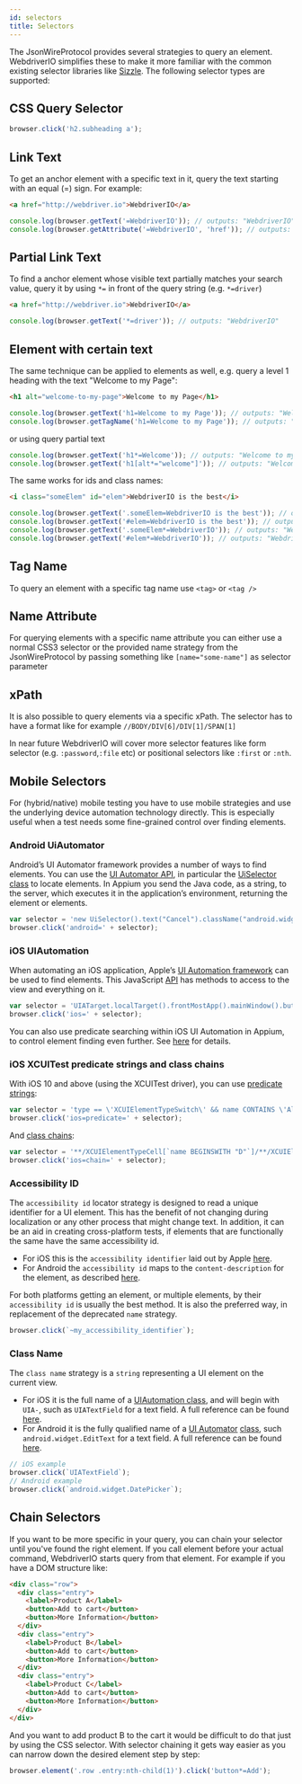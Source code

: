 ```yaml
---
id: selectors
title: Selectors
---
```


The JsonWireProtocol provides several strategies to query an element. WebdriverIO simplifies these to make it more familiar with the common existing selector libraries like [Sizzle](http://sizzlejs.com/). The following selector types are supported:

## CSS Query Selector

```js
browser.click('h2.subheading a');
```

## Link Text

To get an anchor element with a specific text in it, query the text starting with an equal (=) sign.
For example:

```html
<a href="http://webdriver.io">WebdriverIO</a>
```

```js
console.log(browser.getText('=WebdriverIO')); // outputs: "WebdriverIO"
console.log(browser.getAttribute('=WebdriverIO', 'href')); // outputs: "http://webdriver.io"
```

## Partial Link Text

To find a anchor element whose visible text partially matches your search value, query it by using `*=`
in front of the query string (e.g. `*=driver`)

```html
<a href="http://webdriver.io">WebdriverIO</a>
```

```js
console.log(browser.getText('*=driver')); // outputs: "WebdriverIO"
```

## Element with certain text

The same technique can be applied to elements as well, e.g. query a level 1 heading with the text "Welcome to my Page":

```html
<h1 alt="welcome-to-my-page">Welcome to my Page</h1>
```

```js
console.log(browser.getText('h1=Welcome to my Page')); // outputs: "Welcome to my Page"
console.log(browser.getTagName('h1=Welcome to my Page')); // outputs: "h1"
```

or using query partial text

```js
console.log(browser.getText('h1*=Welcome')); // outputs: "Welcome to my Page"
console.log(browser.getText('h1[alt*="welcome"]')); // outputs: "Welcome to my Page"
```

The same works for ids and class names:

```html
<i class="someElem" id="elem">WebdriverIO is the best</i>
```
```js
console.log(browser.getText('.someElem=WebdriverIO is the best')); // outputs: "WebdriverIO is the best"
console.log(browser.getText('#elem=WebdriverIO is the best')); // outputs: "WebdriverIO is the best"
console.log(browser.getText('.someElem*=WebdriverIO')); // outputs: "WebdriverIO is the best"
console.log(browser.getText('#elem*=WebdriverIO')); // outputs: "WebdriverIO is the best"
```

## Tag Name

To query an element with a specific tag name use `<tag>` or `<tag />`

## Name Attribute

For querying elements with a specific name attribute you can either use a normal CSS3 selector or the
provided name strategy from the JsonWireProtocol by passing something like `[name="some-name"]` as
selector parameter

## xPath

It is also possible to query elements via a specific xPath. The selector has to have a format like
for example `//BODY/DIV[6]/DIV[1]/SPAN[1]`

In near future WebdriverIO will cover more selector features like form selector (e.g. `:password`,`:file` etc)
or positional selectors like `:first` or `:nth`.

## Mobile Selectors

For (hybrid/native) mobile testing you have to use mobile strategies and use the underlying device automation technology directly. This is especially useful when a test needs some fine-grained control over finding elements.

### Android UiAutomator

Android’s UI Automator framework provides a number of ways to find elements. You can use the [UI Automator API](https://developer.android.com/tools/testing-support-library/index.html#uia-apis), in particular the [UiSelector class](https://developer.android.com/reference/android/support/test/uiautomator/UiSelector.html) to locate elements. In Appium you send the Java code, as a string, to the server, which executes it in the application’s environment, returning the element or elements.

```js
var selector = 'new UiSelector().text("Cancel").className("android.widget.Button")';
browser.click('android=' + selector);
```

### iOS UIAutomation

When automating an iOS application, Apple’s [UI Automation framework](https://developer.apple.com/library/prerelease/tvos/documentation/DeveloperTools/Conceptual/InstrumentsUserGuide/UIAutomation.html) can be used to find elements. This JavaScript [API](https://developer.apple.com/library/ios/documentation/DeveloperTools/Reference/UIAutomationRef/index.html#//apple_ref/doc/uid/TP40009771) has methods to access to the view and everything on it.

```js
var selector = 'UIATarget.localTarget().frontMostApp().mainWindow().buttons()[0]'
browser.click('ios=' + selector);
```

You can also use predicate searching within iOS UI Automation in Appium, to control element finding even further. See [here](https://github.com/appium/appium/blob/master/docs/en/writing-running-appium/ios_predicate.md) for details.

### iOS XCUITest predicate strings and class chains

With iOS 10 and above (using the XCUITest driver), you can use [predicate strings](https://github.com/facebook/WebDriverAgent/wiki/Predicate-Queries-Construction-Rules):

```js
var selector = 'type == \'XCUIElementTypeSwitch\' && name CONTAINS \'Allow\'';
browser.click('ios=predicate=' + selector);
```

And [class chains](https://github.com/facebook/WebDriverAgent/wiki/Class-Chain-Queries-Construction-Rules):

```js
var selector = '**/XCUIElementTypeCell[`name BEGINSWITH "D"`]/**/XCUIElementTypeButton';
browser.click('ios=chain=' + selector);
```

### Accessibility ID

The `accessibility id` locator strategy is designed to read a unique identifier for a UI element. This has the benefit of not changing during localization or any other process that might change text. In addition, it can be an aid in creating cross-platform tests, if elements that are functionally the same have the same accessibility id.

- For iOS this is the `accessibility identifier` laid out by Apple [here](https://developer.apple.com/library/prerelease/ios/documentation/UIKit/Reference/UIAccessibilityIdentification_Protocol/index.html).
- For Android the `accessibility id` maps to the `content-description` for the element, as described [here](https://developer.android.com/training/accessibility/accessible-app.html).

For both platforms getting an element, or multiple elements, by their `accessibility id` is usually the best method. It is also the preferred way, in replacement of the deprecated `name` strategy.

```js
browser.click(`~my_accessibility_identifier`);
```

### Class Name

The `class name` strategy is a `string` representing a UI element on the current view.

- For iOS it is the full name of a [UIAutomation class](https://developer.apple.com/library/prerelease/tvos/documentation/DeveloperTools/Conceptual/InstrumentsUserGuide/UIAutomation.html), and will begin with `UIA-`, such as `UIATextField` for a text field. A full reference can be found [here](https://developer.apple.com/library/ios/navigation/#section=Frameworks&topic=UIAutomation).
- For Android it is the fully qualified name of a [UI Automator](https://developer.android.com/tools/testing-support-library/index.html#UIAutomator) [class](https://developer.android.com/reference/android/widget/package-summary.html), such `android.widget.EditText` for a text field. A full reference can be found [here](https://developer.android.com/reference/android/widget/package-summary.html).

```js
// iOS example
browser.click(`UIATextField`);
// Android example
browser.click(`android.widget.DatePicker`);
```

## Chain Selectors

If you want to be more specific in your query, you can chain your selector until you've found the right
element. If you call element before your actual command, WebdriverIO starts query from that element. For example
if you have a DOM structure like:

```html
<div class="row">
  <div class="entry">
    <label>Product A</label>
    <button>Add to cart</button>
    <button>More Information</button>
  </div>
  <div class="entry">
    <label>Product B</label>
    <button>Add to cart</button>
    <button>More Information</button>
  </div>
  <div class="entry">
    <label>Product C</label>
    <button>Add to cart</button>
    <button>More Information</button>
  </div>
</div>
```

And you want to add product B to the cart it would be difficult to do that just by using the CSS selector.
With selector chaining it gets way easier as you can narrow down the desired element step by step:

```js
browser.element('.row .entry:nth-child(1)').click('button*=Add');
```

